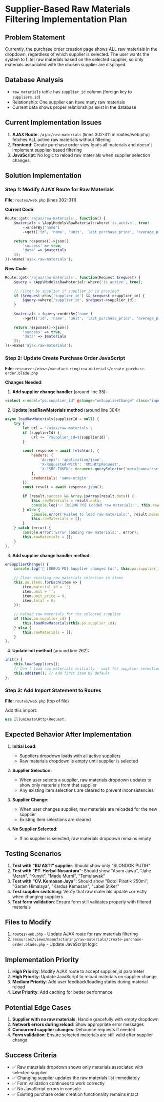# Supplier-Based Raw Materials Filtering Implementation Plan

## Problem Statement
Currently, the purchase order creation page shows ALL raw materials in the dropdown, regardless of which supplier is selected. The user wants the system to filter raw materials based on the selected supplier, so only materials associated with the chosen supplier are displayed.

## Database Analysis
- `raw_materials` table has `supplier_id` column (foreign key to `suppliers.id`)
- Relationship: One supplier can have many raw materials
- Current data shows proper relationships exist in the database

## Current Implementation Issues
1. **AJAX Route**: `/ajax/raw-materials` (lines 302-311 in routes/web.php) fetches ALL active raw materials without filtering
2. **Frontend**: Create purchase order view loads all materials and doesn't implement supplier-based filtering
3. **JavaScript**: No logic to reload raw materials when supplier selection changes

## Solution Implementation

### Step 1: Modify AJAX Route for Raw Materials
**File**: `routes/web.php` (lines 302-311)

**Current Code**:
```php
Route::get('/ajax/raw-materials', function() {
    $materials = \App\Models\RawMaterial::where('is_active', true)
        ->orderBy('name')
        ->get(['id', 'name', 'unit', 'last_purchase_price', 'average_price']);
    
    return response()->json([
        'success' => true,
        'data' => $materials
    ]);
})->name('ajax.raw-materials');
```

**New Code**:
```php
Route::get('/ajax/raw-materials', function(Request $request) {
    $query = \App\Models\RawMaterial::where('is_active', true);
    
    // Filter by supplier if supplier_id is provided
    if ($request->has('supplier_id') && $request->supplier_id) {
        $query->where('supplier_id', $request->supplier_id);
    }
    
    $materials = $query->orderBy('name')
        ->get(['id', 'name', 'unit', 'last_purchase_price', 'average_price', 'supplier_id']);
    
    return response()->json([
        'success' => true,
        'data' => $materials
    ]);
})->name('ajax.raw-materials');
```

### Step 2: Update Create Purchase Order JavaScript
**File**: `resources/views/manufacturing/raw-materials/create-purchase-order.blade.php`

**Changes Needed**:

1. **Add supplier change handler** (around line 35):
```html
<select x-model="po.supplier_id" @change="onSupplierChange" class="input" required>
```

2. **Update loadRawMaterials method** (around line 304):
```javascript
async loadRawMaterials(supplierId = null) {
    try {
        let url = '/ajax/raw-materials';
        if (supplierId) {
            url += `?supplier_id=${supplierId}`;
        }
        
        const response = await fetch(url, {
            headers: {
                'Accept': 'application/json',
                'X-Requested-With': 'XMLHttpRequest',
                'X-CSRF-TOKEN': document.querySelector('meta[name="csrf-token"]')?.getAttribute('content')
            },
            credentials: 'same-origin'
        });
        const result = await response.json();
        
        if (result.success && Array.isArray(result.data)) {
            this.rawMaterials = result.data;
            console.log('✅ [DEBUG PO] Loaded raw materials:', this.rawMaterials);
        } else {
            console.error('Failed to load raw materials:', result.message || 'Unknown error');
            this.rawMaterials = [];
        }
    } catch (error) {
        console.error('Error loading raw materials:', error);
        this.rawMaterials = [];
    }
},
```

3. **Add supplier change handler method**:
```javascript
onSupplierChange() {
    console.log('🔄 [DEBUG PO] Supplier changed to:', this.po.supplier_id);
    
    // Clear existing raw materials selection in items
    this.po.items.forEach(item => {
        item.material_id = '';
        item.unit = '';
        item.unit_price = 0;
        item.total = 0;
    });
    
    // Reload raw materials for the selected supplier
    if (this.po.supplier_id) {
        this.loadRawMaterials(this.po.supplier_id);
    } else {
        this.rawMaterials = [];
    }
},
```

4. **Update init method** (around line 262):
```javascript
init() {
    this.loadSuppliers();
    // Don't load raw materials initially - wait for supplier selection
    this.addItem(); // Add first item by default
},
```

### Step 3: Add Import Statement to Routes
**File**: `routes/web.php` (top of file)

Add this import:
```php
use Illuminate\Http\Request;
```

## Expected Behavior After Implementation

1. **Initial Load**: 
   - Suppliers dropdown loads with all active suppliers
   - Raw materials dropdown is empty until supplier is selected

2. **Supplier Selection**:
   - When user selects a supplier, raw materials dropdown updates to show only materials from that supplier
   - Any existing item selections are cleared to prevent inconsistencies

3. **Supplier Change**:
   - When user changes supplier, raw materials are reloaded for the new supplier
   - Existing item selections are cleared

4. **No Supplier Selected**:
   - If no supplier is selected, raw materials dropdown remains empty

## Testing Scenarios

1. **Test with "BU ASTI" supplier**: Should show only "SLONDOK PUTIH"
2. **Test with "PT. Herbal Nusantara"**: Should show "Asam Jawa", "Jahe Merah", "Kunyit", "Madu Murni", "Temulawak"
3. **Test with "CV. Kemasan Jaya"**: Should show "Botol Plastik 250ml", "Garam Himalaya", "Kardus Kemasan", "Label Stiker"
4. **Test supplier switching**: Verify that raw materials update correctly when changing suppliers
5. **Test form validation**: Ensure form still validates properly with filtered materials

## Files to Modify

1. `routes/web.php` - Update AJAX route for raw materials filtering
2. `resources/views/manufacturing/raw-materials/create-purchase-order.blade.php` - Update JavaScript logic

## Implementation Priority

1. **High Priority**: Modify AJAX route to accept supplier_id parameter
2. **High Priority**: Update JavaScript to reload materials on supplier change
3. **Medium Priority**: Add user feedback/loading states during material reload
4. **Low Priority**: Add caching for better performance

## Potential Edge Cases

1. **Supplier with no raw materials**: Handle gracefully with empty dropdown
2. **Network errors during reload**: Show appropriate error messages
3. **Concurrent supplier changes**: Debounce requests if needed
4. **Form validation**: Ensure selected materials are still valid after supplier change

## Success Criteria

- ✅ Raw materials dropdown shows only materials associated with selected supplier
- ✅ Changing supplier updates the raw materials list immediately
- ✅ Form validation continues to work correctly
- ✅ No JavaScript errors in console
- ✅ Existing purchase order creation functionality remains intact